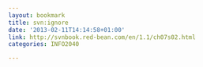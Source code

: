 ```yaml
---
layout: bookmark
title: svn:ignore
date: '2013-02-11T14:14:58+01:00'
link: http://svnbook.red-bean.com/en/1.1/ch07s02.html
categories: INFO2040

---
```

